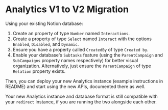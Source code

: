 
# Analytics V1 to V2 Migration

Using your existing Notion database:
1. Create an property of type `Number` named `Interactions`.
2. Create a property of type `Select` named `Interact` with the options `Enabled`, `Disabled`, and `Dynamic`.
3. Ensure you have a property called `CreatedBy` of type `Created by`.
4. Enable your database's `Subtasks` feature (using the `ParentCampaign` and `SubCampaigns` property names respectively) for better visual organization. Alternatively, just ensure the `ParentCampaign` of type `Relation` property exists.

Then, you can deploy your new Analytics instance (example instructions in README) and start using the new APIs, documented there as well.

Your new Analytics instance and database format is still compatible with your `redirect` instance, if you are running the two alongside each other.